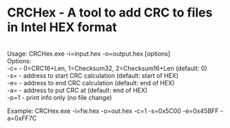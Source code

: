 # CRCHex - A tool to add CRC to files in Intel HEX format
<br>
Usage: CRCHex.exe -i=input.hex -o=output.hex [options]<br>
	Options:<br>
	-c=<CRC_type>      - 0=CRC16+Len, 1=Checksum32, 2=Checksum16+Len (default: 0)<br>
	-s=<start_address> - address to start CRC calculation (default: start of HEX)<br>
	-e=<end_address>   - address to end CRC calculation (default: end of HEX)<br>
	-a=<CRC_address>   - address to put CRC at (default: end of HEX)<br>
	-p=1               - print info only (no file change)<br>

Example: CRCHex.exe -i=fw.hex -o=out.hex -c=1 -s=0x5C00 -e=0x45BFF -a=0xFF7C<br>
